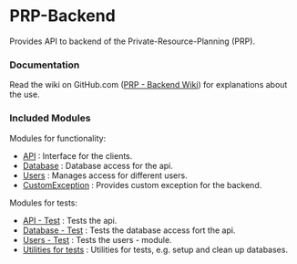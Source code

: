 # PRP-Backend

Provides API to backend of the Private-Resource-Planning (PRP).

### Documentation
Read the wiki on GitHub.com ([PRP - Backend Wiki](https://github.com/manuelbieri/PRP-Backend/wiki)) for explanations about the use.

### Included Modules
Modules for functionality:
- [API](src/API) : Interface for the clients.
- [Database](src/database) :  Database access for the api.
- [Users](src/users) :  Manages access for different users.
- [CustomException](src/customExceptions) : Provides custom exception for the backend.

Modules for tests:
- [API - Test](test/APITest) : Tests the api.
- [Database - Test](test/databaseTest) : Tests the database access fort the api.
- [Users - Test](test/usersTest) : Tests the users - module.
- [Utilities for tests](test/testUtilities) : Utilities for tests, e.g. setup and clean up databases.
